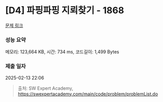 # [D4] 파핑파핑 지뢰찾기 - 1868 

[문제 링크](https://swexpertacademy.com/main/code/problem/problemDetail.do?contestProbId=AV5LwsHaD1MDFAXc) 

### 성능 요약

메모리: 123,664 KB, 시간: 734 ms, 코드길이: 1,499 Bytes

### 제출 일자

2025-02-13 22:06



> 출처: SW Expert Academy, https://swexpertacademy.com/main/code/problem/problemList.do